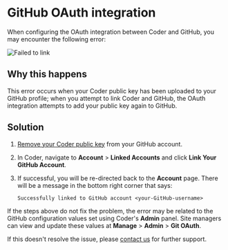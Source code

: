 # GitHub OAuth integration

When configuring the OAuth integration between Coder and GitHub, you may
encounter the following error:

![Failed to link](../../assets/guides/troubleshooting/oauth-error.png)

## Why this happens

This error occurs when your Coder public key has been uploaded to your GitHub
profile; when you attempt to link Coder and GitHub, the OAuth integration
attempts to add your public key again to GitHub.

## Solution

1. [Remove your Coder public key](https://docs.github.com/en/github/authenticating-to-github/keeping-your-account-and-data-secure/reviewing-your-ssh-keys)
   from your GitHub account.

1. In Coder, navigate to **Account** > **Linked Accounts** and click **Link Your
   GitHub Account**.

1. If successful, you will be re-directed back to the **Account** page. There
   will be a message in the bottom right corner that says:

   ```console
   Successfully linked to GitHub account <your-GitHub-username>
   ```

If the steps above do not fix the problem, the error may be related to the
GitHub configuration values set using Coder's **Admin** panel. Site managers can
view and update these values at **Manage** > **Admin** > **Git OAuth**.

If this doesn't resolve the issue, please
[contact us](https://coder.com/contact) for further support.
